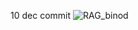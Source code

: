 10 dec commit
![RAG_binod](https://github.com/Guggu-Gill/spoiler_blocker_extn/assets/128667568/e903c433-12d5-4949-aa18-772168ba7720)
